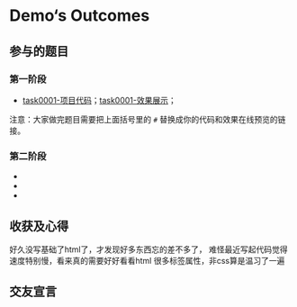 ﻿# Demo‘s Outcomes

## 参与的题目

### 第一阶段

- [task0001-项目代码](https://github.com/ZeroXm0/baiduife/tree/master/T-plan)；[task0001-效果展示](https://zeroxm0.github.io/baiduife/T-plan/task001.html)；

注意：大家做完题目需要把上面括号里的 `#` 替换成你的代码和效果在线预览的链接。

### 第二阶段

- []()
- []()
- []()


## 收获及心得
好久没写基础了html了，才发现好多东西忘的差不多了，
难怪最近写起代码觉得速度特别慢，看来真的需要好好看看html
很多标签属性，非css算是温习了一遍


## 交友宣言
